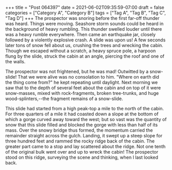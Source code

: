 +++
title = "Post 064397"
date = 2021-06-02T09:35:59-07:00
draft = false
categories = ["Category A", "Category B"]
tags = ["Tag A", "Tag B", "Tag C", "Tag D"]
+++
The prospector was snoring before the first far-off thunder was heard. Things were moving. Seashore storm sounds could be heard in the background of heavy rumbling. This thunder swelled louder until there was a heavy rumble everywhere. Then came an earthquake jar, closely followed by a violently explosive crash. A slide was upon us! A few seconds later tons of snow fell about us, crushing the trees and wrecking the cabin. Though we escaped without a scratch, a heavy spruce pole, a harpoon flung by the slide, struck the cabin at an angle, piercing the roof and one of the walls.

The prospector was not frightened, but he was mad! Outwitted by a snow-slide! That we were alive was no consolation to him. "Where on earth did the thing come from?" he kept repeating until daylight. Next morning we saw that to the depth of several feet about the cabin and on top of it were snow-masses, mixed with rock-fragments, broken tree-trunks, and huge wood-splinters,--the fragment remains of a snow-slide.

This slide had started from a high peak-top a mile to the north of the cabin. For three quarters of a mile it had coasted down a slope at the bottom of which a gorge curved away toward the west; but so vast was the quantity of snow that this slide filled and blocked the gorge with less than half of its mass. Over the snowy bridge thus formed, the momentum carried the remainder straight across the gulch. Landing, it swept up a steep slope for three hundred feet and rammed the rocky ridge back of the cabin. The greater part came to a stop and lay scattered about the ridge. Not one tenth of the original bulk went over and up to wreck the cabin! The prospector stood on this ridge, surveying the scene and thinking, when I last looked back.
